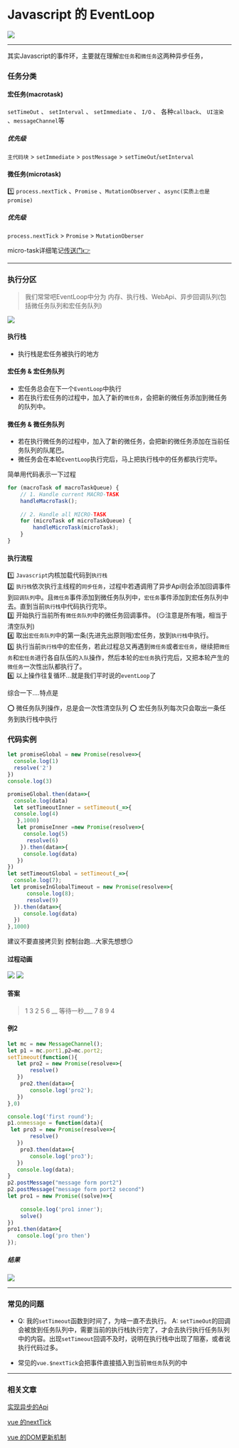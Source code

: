 # Javascript 的 EventLoop
![](/blog_assets/eventLoopTitle.png)
___
其实Javascript的事件环，主要就在理解`宏任务`和`微任务`这两种异步任务，
###   任务分类
#### 宏任务(macrotask)

`setTimeOut` 、 `setInterval` 、 `setImmediate` 、 `I/O` 、 各种`callback`、 `UI渲染` 、`messageChannel`等 

##### 优先级
  `主代码块` > `setImmediate` > `postMessage` > `setTimeOut`/`setInterval`
#### 微任务(microtask)
1️⃣ `process.nextTick` 、`Promise`  、`MutationObserver` 、`async(实质上也是promise)`     
##### 优先级 
`process.nextTick` > `Promise` > `MutationOberser`

micro-task详细笔记[传送门:point_right:](/JS/microTask.md)
___
### 执行分区
> 我们常常吧EventLoop中分为 内存、执行栈、WebApi、异步回调队列(包括微任务队列和宏任务队列)

![](/blog_assets/eventLoop_task.png) 
#### 执行栈
* 执行栈是宏任务被执行的地方

#### 宏任务 & 宏任务队列
* 宏任务总会在下一个`EventLoop`中执行
* 若在执行宏任务的过程中，加入了新的`微任务`，会把新的微任务添加到微任务的队列中。

#### 微任务 &  微任务队列
* 若在执行微任务的过程中，加入了新的微任务，会把新的微任务添加在当前任务队列的队尾巴。
* 微任务会在本轮`EventLoop`执行完后，马上把执行栈中的任务都执行完毕。

简单用代码表示一下过程
```js
for (macroTask of macroTaskQueue) {
    // 1. Handle current MACRO-TASK
    handleMacroTask();
  
    // 2. Handle all MICRO-TASK
    for (microTask of microTaskQueue) {
        handleMicroTask(microTask);
    }
}
```
#### 执行流程
1️⃣ `Javascript`内核加载代码到`执行栈`     
2️⃣ `执行栈`依次执行主线程的`同步任务`，过程中若遇调用了异步Api则会添加回调事件到`回调队列`中。且`微任务`事件添加到微任务队列中，`宏任务`事件添加到宏任务队列中去。直到当前`执行栈`中代码执行完毕。      
3️⃣ 开始执行当前所有`微任务队列`中的微任务回调事件。    (:smirk:注意是所有哦，相当于清空队列)    
4️⃣ 取出`宏任务队列`中的第一条(先进先出原则哦)宏任务，放到`执行栈`中执行。     
5️⃣  执行当前`执行栈`中的宏任务，若此过程总又再遇到`微任务`或者`宏任务`，继续把`微任务`和`宏任务`进行各自队伍的`入队`操作，然后本轮的`宏任务`执行完后，又把本轮产生的`微任务`一次性出队都执行了。    
6️⃣ 以上操作往复循环...就是我们平时说的`eventLoop`了

综合一下....特点是   

⭕️ 微任务队列操作，总是会一次性清空队列
⭕️ 宏任务队列每次只会取出一条任务到执行栈中执行

### 代码实例
```js
let promiseGlobal = new Promise(resolve=>{
  console.log(1)
  resolve('2')
})
console.log(3) 

promiseGlobal.then(data=>{
  console.log(data)
  let setTimeoutInner = setTimeout(_=>{
  console.log(4)
   },1000)
   let promiseInner =new Promise(resolve=>{
     console.log(5) 
      resolve(6)
    }).then(data=>{
     console.log(data)
   })
})
let setTimeoutGlobal = setTimeout(_=>{
  console.log(7);
 let promiseInGlobalTimeout = new Promise(resolve=>{
      console.log(8); 
      resolve(9)
  }).then(data=>{
     console.log(data)
  })
},1000) 
```
建议不要直接拷贝到 控制台跑...大家先想想:smirk:

#### 过程动画
![](/blog_assets/eventLoopGif1.gif)
![](/blog_assets/eventLoopGif2.gif)

#### 答案
> 1 3 2  5 6  __ 等待一秒___  7 8  9 4 

#### 例2
```js
let mc = new MessageChannel();
let p1 = mc.port1,p2=mc.port2;
setTimeout(function(){
   let pro2 = new Promise(resolve=>{
       resolve()
   })
    pro2.then(data=>{
       console.log('pro2');
   })
},0)

console.log('first round');
p1.onmessage = function(data){
 let pro3 = new Promise(resolve=>{
       resolve()
   })
    pro3.then(data=>{
       console.log('pro3');
   })
   console.log(data);
}
p2.postMessage("message form port2")
p2.postMessage("message form port2 second")
let pro1 = new Promise((solve)=>{
   
    console.log('pro1 inner');
    solve()
})
pro1.then(data=>{
   console.log('pro then')
});

```
##### 结果 
![](/blog_assets/macrotask_message_channel.png)     

___
### 常见的问题
* Q: 我的`setTimeout`函数到时间了，为啥一直不去执行。
   A: `setTimeOut`的回调会被放到任务队列中，需要当前的执行栈执行完了，才会去执行执行任务队列中的内容。出现`setTimeout`回调不及时，说明在执行栈中出现了阻塞，或者说执行代码过多。

* 常见的`vue.$nextTick`会把事件直接插入到当前`微任务`队列的中
____
### 相关文章
[实现异步的Api](../ES6/async_await_conding.md)

[vue 的nextTick](/vue/nextTick.md)

[vue 的DOM更新机制](/vue/vue_dom_nextTick.md)
